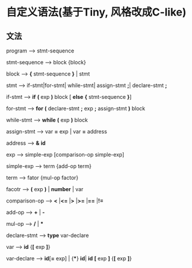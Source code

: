 # 自定义语法(基于Tiny, 风格改成C-like)
## 文法
program --> stmt-sequence

stmt-sequence --> block {block} 

block --> **{** stmt-sequence **}** | stmt

stmt --> if-stmt|for-stmt| while-stmt| assign-stmt **;**| declare-stmt **;**

if-stmt --> **if** **(** exp **)** block [ **else** **{** stmt-sequence **}**]

for-stmt --> **for** **(** declare-stmt **;** exp **;** assign-stmt **)** block

while-stmt --> **while** **(** exp **)** block

assign-stmt --> var **=** exp | var **=** address

address --> **&** **id**

exp --> simple-exp [comparison-op simple-exp]

simple-exp --> term {add-op term}

term --> fator {mul-op factor}

facotr --> **(** exp **)** | **number** | var

comparison-op --> **<** |**<=** |**>** |**>=** |**==** |**!=**

add-op --> **+** | **-**

mul-op --> **/** | **\***

declare-stmt --> **type** var-declare

var --> **id** {**[** exp **]**}

var-declare --> **id**[**=** exp] | {**\***} **id**| **id** **[** exp **]** {**[** exp **]**}